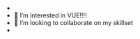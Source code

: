 - 
- 👀 I’m interested in VUE!!!!
- 💞️ I’m looking to collaborate on my skillset
- 

<!---
/ is a ✨ special ✨ repository because its `README.md` (this file) appears on your GitHub profile.
You can click the Preview link to take a look at your changes.

